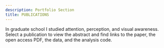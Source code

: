 ```yaml
---
description: Portfolio Section
title: PUBLICATIONS
---
```


In graduate school I studied attention, perception, and visual awareness. Select a publication to view the abstract and find links to the paper, the open access PDF, the data, and the analysis code.